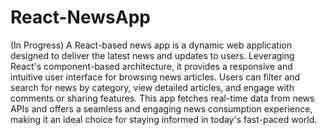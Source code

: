 # React-NewsApp
(In Progress)
A React-based news app is a dynamic web application designed to deliver the latest news and updates to users. Leveraging React's component-based architecture, it provides a responsive and intuitive user interface for browsing news articles. Users can filter and search for news by category, view detailed articles, and engage with comments or sharing features. This app fetches real-time data from news APIs and offers a seamless and engaging news consumption experience, making it an ideal choice for staying informed in today's fast-paced world.
